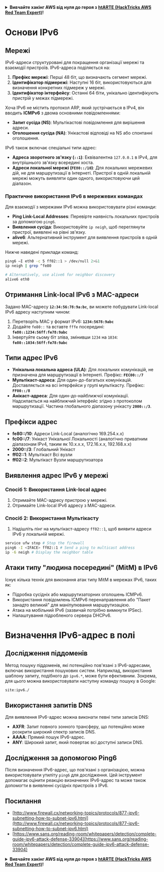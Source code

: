 <details>

<summary><strong>Вивчайте хакінг AWS від нуля до героя з</strong> <a href="https://training.hacktricks.xyz/courses/arte"><strong>htARTE (HackTricks AWS Red Team Expert)</strong></a><strong>!</strong></summary>

Інші способи підтримки HackTricks:

* Якщо ви хочете побачити вашу **компанію в рекламі на HackTricks** або **завантажити HackTricks у форматі PDF**, перевірте [**ПЛАНИ ПІДПИСКИ**](https://github.com/sponsors/carlospolop)!
* Отримайте [**офіційний PEASS & HackTricks мерч**](https://peass.creator-spring.com)
* Відкрийте для себе [**Сім'ю PEASS**](https://opensea.io/collection/the-peass-family), нашу колекцію ексклюзивних [**NFT**](https://opensea.io/collection/the-peass-family)
* **Приєднуйтесь до** 💬 [**групи Discord**](https://discord.gg/hRep4RUj7f) або [**групи telegram**](https://t.me/peass) або **слідкуйте** за нами на **Twitter** 🐦 [**@hacktricks_live**](https://twitter.com/hacktricks_live)**.**
* **Поділіться своїми хакерськими трюками, надсилайте PR до** [**HackTricks**](https://github.com/carlospolop/hacktricks) та [**HackTricks Cloud**](https://github.com/carlospolop/hacktricks-cloud) репозиторіїв GitHub.

</details>


# Основи IPv6

## Мережі

IPv6-адреси структуровані для покращення організації мережі та взаємодії пристроїв. IPv6-адреса поділяється на:

1. **Префікс мережі**: Перші 48 біт, що визначають сегмент мережі.
2. **Ідентифікатор підмережі**: Наступні 16 біт, використовуються для визначення конкретних підмереж у мережі.
3. **Ідентифікатор інтерфейсу**: Останні 64 біти, унікально ідентифікують пристрій у межах підмережі.

Хоча IPv6 не містить протокол ARP, який зустрічається в IPv4, він вводить **ICMPv6** з двома основними повідомленнями:
- **Запит сусіда (NS)**: Мультікастові повідомлення для вирішення адреси.
- **Оголошення сусіда (NA)**: Унікастові відповіді на NS або спонтанні оголошення.

IPv6 також включає спеціальні типи адрес:
- **Адреса зворотного зв'язку (`::1`)**: Еквівалентна `127.0.0.1` в IPv4, для внутрішнього зв'язку всередині хоста.
- **Адреси локальної мережі (`FE80::/10`)**: Для локальних мережевих дій, не для маршрутизації в Інтернеті. Пристрої в одній локальній мережі можуть виявляти один одного, використовуючи цей діапазон.

### Практичне використання IPv6 в мережевих командах

Для взаємодії з мережами IPv6 можна використовувати різні команди:
- **Ping Link-Local Addresses**: Перевірте наявність локальних пристроїв за допомогою `ping6`.
- **Виявлення сусіда**: Використовуйте `ip neigh`, щоб переглянути пристрої, виявлені на рівні зв'язку.
- **alive6**: Альтернативний інструмент для виявлення пристроїв в одній мережі.

Нижче наведені приклади команд:
```bash
ping6 –I eth0 -c 5 ff02::1 > /dev/null 2>&1
ip neigh | grep ^fe80

# Alternatively, use alive6 for neighbor discovery
alive6 eth0
```
## **Отримання Link-local IPv6 з MAC-адреси**

Задано MAC-адресу **`12:34:56:78:9a:bc`**, ви можете побудувати Link-local IPv6 адресу наступним чином:

1. Перетворіть MAC у формат IPv6: **`1234:5678:9abc`**
2. Додайте `fe80::` та вставте `fffe` посередині: **`fe80::1234:56ff:fe78:9abc`**
3. Інвертуйте сьому біт зліва, змінивши `1234` на `1034`: **`fe80::1034:56ff:fe78:9abc`**

## **Типи адрес IPv6**

- **Унікальна локальна адреса (ULA)**: Для локальних комунікацій, не призначена для маршрутизації в Інтернеті. Префікс: **`FEC00::/7`**
- **Мультікаст-адреса**: Для один-до-багатьох комунікацій. Доставляється на всі інтерфейси у групі мультікасту. Префікс: **`FF00::/8`**
- **Анікаст-адреса**: Для один-до-найближчої комунікації. Надсилається на найближчий інтерфейс згідно з протоколом маршрутизації. Частина глобального діапазону унікасту **`2000::/3`**.

## **Префікси адрес**
- **fe80::/10**: Адреси Link-Local (аналогічно 169.254.x.x)
- **fc00::/7**: Унікаст Унікальної Локальності (аналогічно приватним діапазонам IPv4, таким як 10.x.x.x, 172.16.x.x, 192.168.x.x)
- **2000::/3**: Глобальний Унікаст
- **ff02::1**: Мультікаст Всі вузли
- **ff02::2**: Мультікаст Вузли маршрутизатора

## **Виявлення адрес IPv6 у мережі**

### Спосіб 1: Використання Link-local адрес
1. Отримайте MAC-адресу пристрою у мережі.
2. Отримайте Link-local IPv6 адресу з MAC-адреси.

### Спосіб 2: Використання Мультікасту
1. Надішліть пінг на мультікаст-адресу `ff02::1`, щоб виявити адреси IPv6 у локальній мережі.
```bash
service ufw stop # Stop the firewall
ping6 -I <IFACE> ff02::1 # Send a ping to multicast address
ip -6 neigh # Display the neighbor table
```
## Атаки типу "людина посередині" (MitM) в IPv6
Існує кілька технік для виконання атак типу MitM в мережах IPv6, таких як:

- Підробка сусідніх або маршрутизаторних оголошень ICMPv6.
- Використання повідомлень ICMPv6 перенаправлення або "Пакет занадто великий" для маніпулювання маршрутизацією.
- Атака на мобільний IPv6 (зазвичай потрібно вимкнути IPSec).
- Налаштування підробленого сервера DHCPv6.


# Визначення IPv6-адрес в полі

## Дослідження піддоменів
Метод пошуку піддоменів, які потенційно пов'язані з IPv6-адресами, включає використання пошукових систем. Наприклад, використання шаблону запиту, подібного до `ipv6.*`, може бути ефективним. Зокрема, для цього можна використовувати наступну команду пошуку в Google:
```bash
site:ipv6./
```
## Використання запитів DNS
Для виявлення IPv6-адрес можна виконати певні типи записів DNS:
- **AXFR**: Запит повного зонного трансферу, що потенційно може розкрити широкий спектр записів DNS.
- **AAAA**: Прямий пошук IPv6-адрес.
- **ANY**: Широкий запит, який повертає всі доступні записи DNS.

## Дослідження за допомогою Ping6
Після визначення IPv6-адрес, що пов'язані з організацією, можна використовувати утиліту `ping6` для дослідження. Цей інструмент допомагає оцінити реакцію визначених IPv6-адрес та може також допомогти в виявленні сусідніх пристроїв з IPv6.

## Посилання

* [http://www.firewall.cx/networking-topics/protocols/877-ipv6-subnetting-how-to-subnet-ipv6.html](http://www.firewall.cx/networking-topics/protocols/877-ipv6-subnetting-how-to-subnet-ipv6.html)
* [https://www.sans.org/reading-room/whitepapers/detection/complete-guide-ipv6-attack-defense-33904](https://www.sans.org/reading-room/whitepapers/detection/complete-guide-ipv6-attack-defense-33904)


<details>

<summary><strong>Вивчайте хакінг AWS від нуля до героя з</strong> <a href="https://training.hacktricks.xyz/courses/arte"><strong>htARTE (HackTricks AWS Red Team Expert)</strong></a><strong>!</strong></summary>

Інші способи підтримки HackTricks:

* Якщо ви хочете побачити вашу **компанію рекламовану в HackTricks** або **завантажити HackTricks у форматі PDF**, перевірте [**ПЛАНИ ПІДПИСКИ**](https://github.com/sponsors/carlospolop)!
* Отримайте [**офіційний PEASS & HackTricks мерч**](https://peass.creator-spring.com)
* Відкрийте для себе [**Сім'ю PEASS**](https://opensea.io/collection/the-peass-family), нашу колекцію ексклюзивних [**NFT**](https://opensea.io/collection/the-peass-family)
* **Приєднуйтесь до** 💬 [**групи Discord**](https://discord.gg/hRep4RUj7f) або [**групи Telegram**](https://t.me/peass) або **слідкуйте** за нами на **Twitter** 🐦 [**@hacktricks_live**](https://twitter.com/hacktricks_live)**.**
* **Поділіться своїми хакерськими трюками, надсилайте PR до** [**HackTricks**](https://github.com/carlospolop/hacktricks) та [**HackTricks Cloud**](https://github.com/carlospolop/hacktricks-cloud) github репозиторіїв.

</details>
